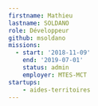 ```yaml
---
firstname: Mathieu
lastname: SOLDANO
role: Développeur
github: msoldano
missions:
  - start: '2018-11-09'
    end: '2019-07-01'
    status: admin
    employer: MTES-MCT
startups:
    - aides-territoires
---
```

